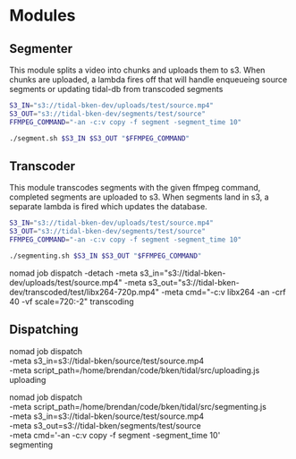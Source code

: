 # Modules

## Segmenter

This module splits a video into chunks and uploads them to s3. When chunks are uploaded, a lambda fires off that will handle enqueueing source segments or updating tidal-db from transcoded segments

```bash
S3_IN="s3://tidal-bken-dev/uploads/test/source.mp4"
S3_OUT="s3://tidal-bken-dev/segments/test/source"
FFMPEG_COMMAND="-an -c:v copy -f segment -segment_time 10"

./segment.sh $S3_IN $S3_OUT "$FFMPEG_COMMAND"
```

## Transcoder

This module transcodes segments with the given ffmpeg command, completed segments are uploaded to s3. When segments land in s3, a separate lambda is fired which updates the database.

```bash
S3_IN="s3://tidal-bken-dev/uploads/test/source.mp4"
S3_OUT="s3://tidal-bken-dev/segments/test/source"
FFMPEG_COMMAND="-an -c:v copy -f segment -segment_time 10"

./segmenting.sh $S3_IN $S3_OUT "$FFMPEG_COMMAND"
```

nomad job dispatch -detach -meta s3_in="s3://tidal-bken-dev/uploads/test/source.mp4" -meta s3_out="s3://tidal-bken-dev/transcoded/test/libx264-720p.mp4" -meta cmd="-c:v libx264 -an -crf 40 -vf scale=720:-2" transcoding

## Dispatching

nomad job dispatch \
  -meta s3_in=s3://tidal-bken/source/test/source.mp4 \
  -meta script_path=/home/brendan/code/bken/tidal/src/uploading.js \
  uploading

nomad job dispatch \
  -meta script_path=/home/brendan/code/bken/tidal/src/segmenting.js \
  -meta s3_in=s3://tidal-bken/source/test/source.mp4 \
  -meta s3_out=s3://tidal-bken/segments/test/source \
  -meta cmd='-an -c:v copy -f segment -segment_time 10' \
  segmenting